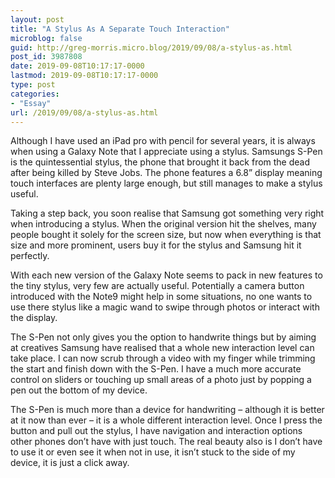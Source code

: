 ```yaml
---
layout: post
title: "A Stylus As A Separate Touch Interaction"
microblog: false
guid: http://greg-morris.micro.blog/2019/09/08/a-stylus-as.html
post_id: 3987808
date: 2019-09-08T10:17:17-0000
lastmod: 2019-09-08T10:17:17-0000
type: post
categories:
- "Essay"
url: /2019/09/08/a-stylus-as.html
---
```

<!--kg-card-begin: html--><p><!--kg-card-begin: html--></p>
<p>Although I have used an iPad pro with pencil for several years, it is always when using a Galaxy Note that I appreciate using a stylus. Samsungs S-Pen is the quintessential stylus, the phone that brought it back from the dead after being killed by Steve Jobs. The phone features a 6.8” display meaning touch interfaces are plenty large enough, but still manages to make a stylus useful.</p>
<p>Taking a step back, you soon realise that Samsung got something very right when introducing a stylus. When the original version hit the shelves, many people bought it solely for the screen size, but now when everything is that size and more prominent, users buy it for the stylus and Samsung hit it perfectly.</p>
<p>With each new version of the Galaxy Note seems to pack in new features to the tiny stylus, very few are actually useful. Potentially a camera button introduced with the Note9 might help in some situations, no one wants to use there stylus like a magic wand to swipe through photos or interact with the display.</p>
<p>The S-Pen not only gives you the option to handwrite things but by aiming at creatives Samsung have realised that a whole new interaction level can take place. I can now scrub through a video with my finger while trimming the start and finish down with the S-Pen. I have a much more accurate control on sliders or touching up small areas of a photo just by popping a pen out the bottom of my device.</p>
<p>The S-Pen is much more than a device for handwriting – although it is better at it now than ever – it is a whole different interaction level. Once I press the button and pull out the stylus, I have navigation and interaction options other phones don’t have with just touch. The real beauty also is I don’t have to use it or even see it when not in use, it isn’t stuck to the side of my device, it is just a click away.</p>
<p><!--kg-card-end: html--></p>
<!--kg-card-end: html-->
